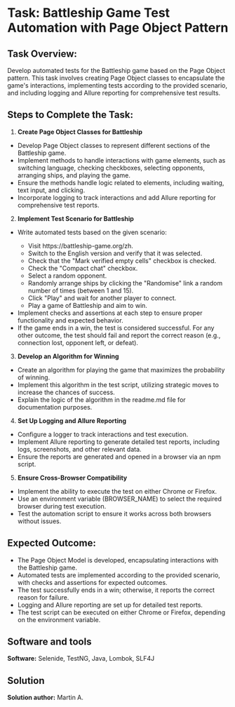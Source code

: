 # Task: Battleship Game Test Automation with Page Object Pattern

## Task Overview:

Develop automated tests for the Battleship game based on the Page Object pattern. This task involves creating Page Object classes to encapsulate the game's interactions, implementing tests according to the provided scenario, and including logging and Allure reporting for comprehensive test results.

## Steps to Complete the Task:

1. <b>Create Page Object Classes for Battleship</b>

<ul>
    <li>Develop Page Object classes to represent different sections of the Battleship game.</li>
    <li>Implement methods to handle interactions with game elements, such as switching language, checking checkboxes, selecting opponents, arranging ships, and playing the game.</li>
    <li>Ensure the methods handle logic related to elements, including waiting, text input, and clicking.</li>
    <li>Incorporate logging to track interactions and add Allure reporting for comprehensive test reports.</li>
</ul>

2. <b>Implement Test Scenario for Battleship</b>

<ul>
    <li>Write automated tests based on the given scenario:</li>
        <ul>
            <li>Visit https://battleship-game.org/zh.</li>
            <li>Switch to the English version and verify that it was selected.</li>
            <li>Check that the "Mark verified empty cells" checkbox is checked.</li>
            <li>Check the "Compact chat" checkbox.</li>
            <li>Select a random opponent.</li>
            <li>Randomly arrange ships by clicking the "Randomise" link a random number of times (between 1 and 15).</li>
            <li>Click "Play" and wait for another player to connect.</li>
            <li>Play a game of Battleship and aim to win.</li>
        </ul>
    <li>Implement checks and assertions at each step to ensure proper functionality and expected behavior.</li>
    <li>If the game ends in a win, the test is considered successful. For any other outcome, the test should fail and report the correct reason (e.g., connection lost, opponent left, or defeat).</li>
</ul>

3. <b>Develop an Algorithm for Winning</b>

<ul>
    <li>Create an algorithm for playing the game that maximizes the probability of winning.</li>
    <li>Implement this algorithm in the test script, utilizing strategic moves to increase the chances of success.</li>
    <li>Explain the logic of the algorithm in the readme.md file for documentation purposes.</li>
</ul>

4. <b>Set Up Logging and Allure Reporting</b>

<ul>
    <li>Configure a logger to track interactions and test execution.</li>
    <li>Implement Allure reporting to generate detailed test reports, including logs, screenshots, and other relevant data.</li>
    <li>Ensure the reports are generated and opened in a browser via an npm script.</li>
</ul>

5. <b>Ensure Cross-Browser Compatibility</b>


<ul>
    <li>Implement the ability to execute the test on either Chrome or Firefox.</li>
    <li>Use an environment variable (BROWSER_NAME) to select the required browser during test execution.</li>
    <li>Test the automation script to ensure it works across both browsers without issues.</li>
</ul>

## Expected Outcome:

<ul>
    <li>The Page Object Model is developed, encapsulating interactions with the Battleship game.</li>
    <li>Automated tests are implemented according to the provided scenario, with checks and assertions for expected outcomes.</li>
    <li>The test successfully ends in a win; otherwise, it reports the correct reason for failure.</li>
    <li>Logging and Allure reporting are set up for detailed test reports.</li>
    <li>The test script can be executed on either Chrome or Firefox, depending on the environment variable.</li>
</ul>

## Software and tools

<p><b>Software:</b> Selenide, TestNG, Java, Lombok, SLF4J</p>

## Solution

<p><b>Solution author:</b> Martin A.</p>
